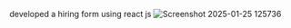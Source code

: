 developed a hiring form using react js
![Screenshot 2025-01-25 125736](https://github.com/user-attachments/assets/716a0353-4042-496c-a449-7e7a5a239e07)
